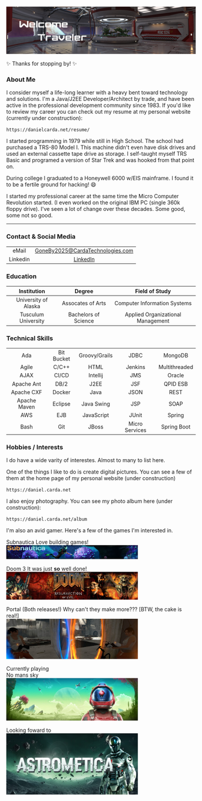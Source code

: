 ![Welcome](images/TopMainBanner.png)  

✨  Thanks for stopping by!  ✨

### About Me

I consider myself a life-long learner with a heavy bent toward technology and solutions.  I'm a Java/J2EE Developer/Architect by trade, and have been active in the professional development community since 1983.  If you'd like to review my career you can check out my resume at my personal website (currently under construction):

    https://danielcarda.net/resume/
    
I started programming in 1979 while still in High School.  The school had purchased a TRS-80 Model I.  This machine didn't even have disk drives and used an external cassette tape drive as storage.  I self-taught myself TRS Basic and programed a version of Star Trek and was hooked from that point on.

During college I graduated to a Honeywell 6000 w/EIS mainframe.  I found it to be a fertile ground for hacking!  😄

I started my professional career at the same time the Micro Computer Revolution started.  (I even worked on the original IBM PC (single 360k floppy drive).  I've seen a lot of change over these decades.  Some good, some not so good.

----

### Contact & Social Media
<div align="center">

|                      |                                |
|:-----------:|:--------------------:|
| eMail     | GoneBy2025@CardaTechnologies.com  |
| Linkedin | [LinkedIn](https://www.linkedin.com/in/danielcarda) |

</div>



### Education
<div align="center">

| Institution          | Degree               | Field of Study                    |
|:--------------------:|:--------------------:|:---------------------------------:|
| University of Alaska | Assocates of Arts    | Computer Information Systems      | 
| Tusculum University  | Bachelors of Science | Applied Organizational Management |

</div>

### Technical Skills

<div align="center">

|              |            |                                |               |             |
|:------------:|:----------:|:------------------------------:|:-------------:|:-----------:|
| Ada          | Bit Bucket | Groovy/Grails | JDBC           | MongoDB       | Spring MVC  |
| Agile        | C/C++      | HTML          | Jenkins        | Multithreaded | SCRUM       |
| AJAX         | CI/CD      | Intellij      | JMS            | Oracle        | SQL         |
| Apache Ant   | DB/2       | J2EE          | JSF            | QPID ESB      | WebLogic    |
| Apache CXF   | Docker     | Java          | JSON           | REST          | WebSphere   |
| Apache Maven | Eclipse    | Java Swing    | JSP            | SOAP          | Wildfly     |
| AWS          | EJB        | JavaScript    | JUnit          | Spring        | XML         |
| Bash         | Git        | JBoss         | Micro Services | Spring Boot   |             |

</div>

### Hobbies / Interests

I do have a wide varity of interestes.  Almost to many to list here.  

One of the things I like to do is create digital pictures.  You can see a few of them at the home page of my personal website  (under construction)

    https://daniel.carda.net

I also enjoy photography.  You can see my photo album here (under construction):

    https://daniel.carda.net/album

I'm also an avid gamer.  Here's a few of the games I'm interested in.

Subnautica
Love building games!<br>
<img src="images/SubnauticaBanner.png" width="350">

Doom 3
It was just <b>so</b> well done!<br>
<img src="images/Doom3Banner.png" width="350">

Portal (Both releases!)
Why can't they make more???  [BTW, the cake is real!]<br>
<img src="images/PortalBanner.png" width="350">

Currently playing<br>
No mans sky<br>
<img src="images/NMSBanner.png" width="350">

Looking foward to<br>
<img src="images/AstrometicaBanner.png" width="350">

<!--
**dcarda/dcarda** is a ✨ _special_ ✨ repository because its `README.md` (this file) appears on your GitHub profile.

Here are some ideas to get you started:

- 🔭 I’m currently working on ...
- 🌱 I’m currently learning ...
- 👯 I’m looking to collaborate on ...
- 🤔 I’m looking for help with ...
- 💬 Ask me about ...
- 📫 How to reach me: ...
- 😄 Pronouns: ...
- ⚡ Fun fact: ...
-->
